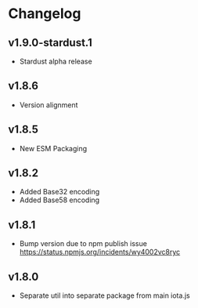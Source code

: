 # Changelog

## v1.9.0-stardust.1

* Stardust alpha release

## v1.8.6

* Version alignment

## v1.8.5

* New ESM Packaging

## v1.8.2

* Added Base32 encoding
* Added Base58 encoding

## v1.8.1

* Bump version due to npm publish issue <https://status.npmjs.org/incidents/wy4002vc8ryc>

## v1.8.0

* Separate util into separate package from main iota.js
